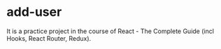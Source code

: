 # add-user
It is a practice project in the course of React - The Complete Guide (incl Hooks, React Router, Redux).
